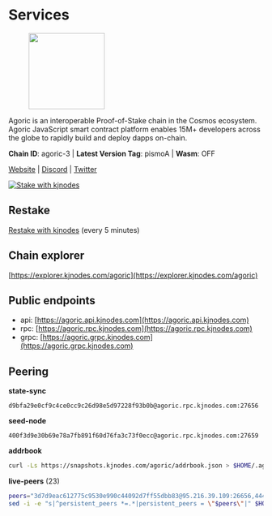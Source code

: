 # Services

<figure><img src="https://raw.githubusercontent.com/kj89/testnet_manuals/main/pingpub/logos/agoric.png" width="150" alt=""><figcaption></figcaption></figure>

Agoric is an interoperable Proof-of-Stake chain in the Cosmos ecosystem.  Agoric JavaScript smart contract platform enables 15M+ developers across the  globe to rapidly build and deploy dapps on-chain.

**Chain ID**: agoric-3 | **Latest Version Tag**: pismoA | **Wasm**: OFF

[Website](https://agoric.com) | [Discord](https://discord.com/invite/qDW8DRes4s) | [Twitter](https://twitter.com/agoric)

[![Stake with kjnodes](https://i.ibb.co/cr44Q8j/button-stake-with-kjnodes.png)](https://restake.app/agoric/agoricvaloper1ku5sm2twlsywdrp4wz3kfwgyrtqtp0lpr3nvk8)

## Restake

[Restake with kjnodes](https://restake.app/agoric/agoricvaloper1ku5sm2twlsywdrp4wz3kfwgyrtqtp0lpr3nvk8) (every 5 minutes)
## Chain explorer
[https://explorer.kjnodes.com/agoric](https://explorer.kjnodes.com/agoric)

## Public endpoints

* api: [https://agoric.api.kjnodes.com](https://agoric.api.kjnodes.com)
* rpc: [https://agoric.rpc.kjnodes.com](https://agoric.rpc.kjnodes.com)
* grpc: [https://agoric.grpc.kjnodes.com](https://agoric.grpc.kjnodes.com)

## Peering

**state-sync**

```text
d9bfa29e0cf9c4ce0cc9c26d98e5d97228f93b0b@agoric.rpc.kjnodes.com:27656
```

**seed-node**

```text
400f3d9e30b69e78a7fb891f60d76fa3c73f0ecc@agoric.rpc.kjnodes.com:27659
```

**addrbook**
```bash
curl -Ls https://snapshots.kjnodes.com/agoric/addrbook.json > $HOME/.agoric/config/addrbook.json
```

**live-peers** (23)
```bash
peers="3d7d9eac612775c9530e990c44092d7ff55dbb83@95.216.39.109:26656,44476201c6e8610b194e75e4c7993ad6d54a1db8@51.91.70.90:29656,ef12448f0f8671a195ab38c590cac713ad703a8b@146.70.66.202:26656,ebc272824924ea1a27ea3183dd0b9ba713494f83@195.3.220.135:27106,d9bfa29e0cf9c4ce0cc9c26d98e5d97228f93b0b@65.109.88.38:27656,0837c0dac0bb15e79e64207bb0fa5a9a6fa42ad4@178.62.116.62:26656,a38a30c1dd31f63be2befd40b82964b215c3c288@165.22.251.28:26656,4eea1e0a22d8d2ade108fc5f8e07d6d6e711e909@65.108.10.138:26656,711f6f36a6ec3924b6d721de6adce604092e59f2@116.202.226.169:26656,0464c8dded70d01f5ab50a8d6047a6b27ddf2ccd@84.244.95.232:26656,2f524fbc73a8b0daa29f2ba0b7642aae62bea86f@65.108.144.8:26656,9ed68bef54712b46713ac755ab7a6e7ad30694ef@192.99.44.79:14456,23fd78b96fc7f17b47fc4a0d442b0ec53faebd88@157.90.91.20:12656,63bd6649f80362ce513027d99ef32c826fdbd259@45.9.62.136:26656,1312bbbd4ed1e58b9e4eb1d7788187a4607915e9@165.22.199.234:26060,f095bb53006ebddcbbf29c8df70dddcba6419e36@142.93.145.13:26656,86d9c73c7687611a6a2619f0186e7ea59ff8af25@206.189.26.213:26060,4cfac01c912d33f74cb7b66e8b7005aaae47fc2a@146.190.59.8:26060,190ead3cfb1bd655241418f3ef9ba40bbf2deecd@157.90.130.44:26656,d4dad3b42a98d85ab9c789328df81ce65481a492@178.128.42.132:26060,2bda83f1501d30187e662c59d75ed4ffffcf8004@135.181.142.117:26656,023be2465f7292cb3284a50787d6edc5a75c62a2@95.214.52.166:26656,d56af8cb0716909f9b804e7dec8c1d34ae4eed16@65.108.142.81:26676"
sed -i -e "s|^persistent_peers *=.*|persistent_peers = \"$peers\"|" $HOME/.agoric/config/config.toml
```
